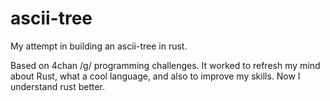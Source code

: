 # ascii-tree
My attempt in building an ascii-tree in rust.

Based on 4chan /g/ programming challenges.
It worked to refresh my mind about Rust, what a cool language, and also to improve my skills. Now I understand rust better.
